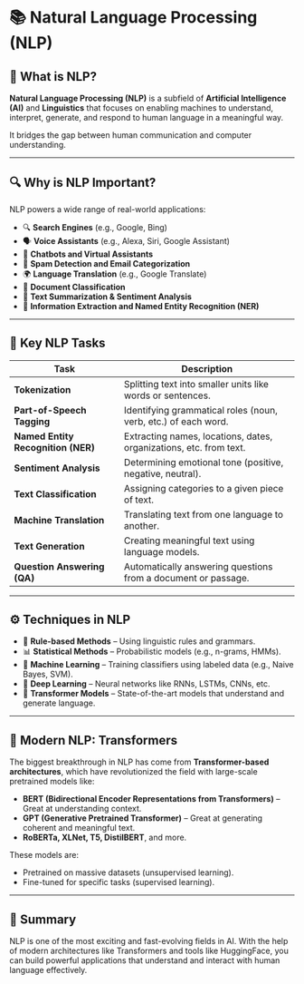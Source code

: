 # 📚 Natural Language Processing (NLP)

## 💬 What is NLP?

**Natural Language Processing (NLP)** is a subfield of **Artificial Intelligence (AI)** and **Linguistics** that focuses on enabling machines to understand, interpret, generate, and respond to human language in a meaningful way.

It bridges the gap between human communication and computer understanding.

---

## 🔍 Why is NLP Important?

NLP powers a wide range of real-world applications:

- 🔍 **Search Engines** (e.g., Google, Bing)
- 🗣️ **Voice Assistants** (e.g., Alexa, Siri, Google Assistant)
- 💬 **Chatbots and Virtual Assistants**
- 📧 **Spam Detection and Email Categorization**
- 🌍 **Language Translation** (e.g., Google Translate)
- 📄 **Document Classification**
- 📝 **Text Summarization & Sentiment Analysis**
- 🔐 **Information Extraction and Named Entity Recognition (NER)**

---

## 🧠 Key NLP Tasks

| Task                        | Description |
|-----------------------------|-------------|
| **Tokenization**            | Splitting text into smaller units like words or sentences. |
| **Part-of-Speech Tagging**  | Identifying grammatical roles (noun, verb, etc.) of each word. |
| **Named Entity Recognition (NER)** | Extracting names, locations, dates, organizations, etc. from text. |
| **Sentiment Analysis**      | Determining emotional tone (positive, negative, neutral). |
| **Text Classification**     | Assigning categories to a given piece of text. |
| **Machine Translation**     | Translating text from one language to another. |
| **Text Generation**         | Creating meaningful text using language models. |
| **Question Answering (QA)** | Automatically answering questions from a document or passage. |

---

## ⚙️ Techniques in NLP

- 📐 **Rule-based Methods** – Using linguistic rules and grammars.
- 📊 **Statistical Methods** – Probabilistic models (e.g., n-grams, HMMs).
- 🤖 **Machine Learning** – Training classifiers using labeled data (e.g., Naive Bayes, SVM).
- 🧠 **Deep Learning** – Neural networks like RNNs, LSTMs, CNNs, etc.
- 🚀 **Transformer Models** – State-of-the-art models that understand and generate language.

---

## 🚀 Modern NLP: Transformers

The biggest breakthrough in NLP has come from **Transformer-based architectures**, which have revolutionized the field with large-scale pretrained models like:

- **BERT (Bidirectional Encoder Representations from Transformers)** – Great at understanding context.
- **GPT (Generative Pretrained Transformer)** – Great at generating coherent and meaningful text.
- **RoBERTa, XLNet, T5, DistilBERT**, and more.

These models are:
- Pretrained on massive datasets (unsupervised learning).
- Fine-tuned for specific tasks (supervised learning).

---

## 📎 Summary

NLP is one of the most exciting and fast-evolving fields in AI. With the help of modern architectures like Transformers and tools like HuggingFace, you can build powerful applications that understand and interact with human language effectively.
